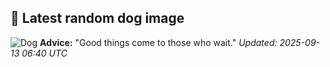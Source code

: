 ## 🐶 Latest random dog image
![Dog](https://images.dog.ceo/breeds/puggle/IMG_095312.jpg)
**Advice:** "Good things come to those who wait."
*Updated: 2025-09-13 06:40 UTC*
